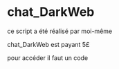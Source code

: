 # chat_DarkWeb

ce script a été réalisé par moi-même

chat_DarkWeb est payant 5£ 

pour accéder il faut un code
